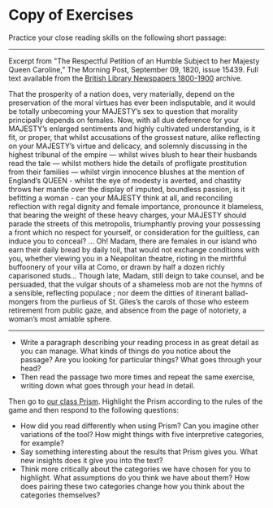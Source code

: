 # Copy of Exercises

Practice your close reading skills on the following short passage:

***

Excerpt from "The Respectful Petition of an Humble Subject to her Majesty Queen Caroline," The Morning Post, September 09, 1820, issue 15439. Full text available from the [British Library Newspapers 1800-1900](http://find.galegroup.com/bncn/advancedSearch.do;jsessionid=0589C5BB221A07943B7D47A671F715D1) archive.

That the prosperity of a nation does, very materially, depend on the preservation of the moral virtues has ever been indisputable, and it would be totally unbecoming your MAJESTY’s sex to question that morality principally depends on females. Now, with all due deference for your MAJESTY’s enlarged sentiments and highly cultivated understanding, is it fit, or proper, that whilst accusations of the grossest nature, alike reflecting on your MAJESTY’s virtue and delicacy, and solemnly discussing in the highest tribunal of the empire — whilst wives blush to hear their husbands read the tale — whilst mothers hide the details of profligate prostitution from their families — whilst virgin innocence blushes at the mention of England’s QUEEN - whilst the eye of modesty is averted, and chastity throws her mantle over the display of imputed, boundless passion, is it befitting a woman - can your MAJESTY think at all, and reconciling reflection with regal dignity and female importance, pronounce it blameless, that bearing the weight of these heavy charges, your MAJESTY should parade the streets of this metropolis, triumphantly proving your possessing a front which no respect for yourself, or consideration for the guiltless, can induce you to conceal? ... Oh! Madam, there are females in our island who earn their daily bread by daily toil, that would not exchange conditions with you, whether viewing you in a Neapolitan theatre, rioting in the mirthful buffoonery of your villa at Como, or drawn by half a dozen richly caparisoned studs... Though late, Madam, still deign to take counsel, and be persuaded, that the vulgar shouts of a shameless mob are not the hymns of a sensible, reflecting populace ; nor deem the ditties of itinerant ballad-mongers from the purlieus of St. Giles’s the carols of those who esteem retirement from public gaze, and absence from the page of notoriety, a woman’s most amiable sphere.

***

* Write a paragraph describing your reading process in as great detail as you can manage. What kinds of things do you notice about the passage? Are you looking for particular things? What goes through your head?
* Then read the passage two more times and repeat the same exercise, writing down what goes through your head in detail.

Then go to [our class Prism](http://prism.scholarslab.org/prisms/2750132e-7b70-11e6-88c8-005056b3784e/highlight?locale=en). Highlight the Prism according to the rules of the game and then respond to the following questions:

* How did you read differently when using Prism? Can you imagine other variations of the tool? How might things with five interpretive categories, for example?
* Say something interesting about the results that Prism gives you. What new insights does it give you into the text?
* Think more critically about the categories we have chosen for you to highlight. What assumptions do you think we have about them? How does pairing these two categories change how you think about the categories themselves?
